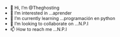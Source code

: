 - 👋 Hi, I’m @Theghosting
- 👀 I’m interested in ...aprender
- 🌱 I’m currently learning ...programación en python
- 💞️ I’m looking to collaborate on ...N.P.I
- 📫 How to reach me ...N.P.I

<!---
Theghosting/Theghosting is a ✨ special ✨ repository because its `README.md` (this file) appears on your GitHub profile.
You can click the Preview link to take a look at your changes.
--->
